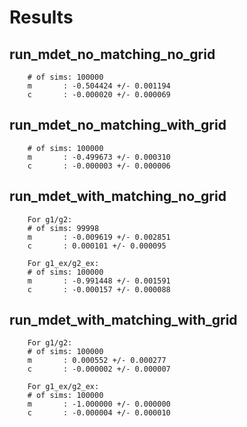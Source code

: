 # Results

## run_mdet_no_matching_no_grid

```
    # of sims: 100000
    m       : -0.504424 +/- 0.001194
    c       : -0.000020 +/- 0.000069
```

## run_mdet_no_matching_with_grid

```
    # of sims: 100000
    m       : -0.499673 +/- 0.000310
    c       : -0.000003 +/- 0.000006
```

## run_mdet_with_matching_no_grid

```
    For g1/g2:
    # of sims: 99998
    m       : -0.009619 +/- 0.002851
    c       : 0.000101 +/- 0.000095
    
    For g1_ex/g2_ex:
    # of sims: 100000
    m       : -0.991448 +/- 0.001591
    c       : -0.000157 +/- 0.000088
```

## run_mdet_with_matching_with_grid

```
    For g1/g2:
    # of sims: 100000
    m       : 0.000552 +/- 0.000277
    c       : -0.000002 +/- 0.000007
    
    For g1_ex/g2_ex:
    # of sims: 100000
    m       : -1.000000 +/- 0.000000
    c       : -0.000004 +/- 0.000010
```
